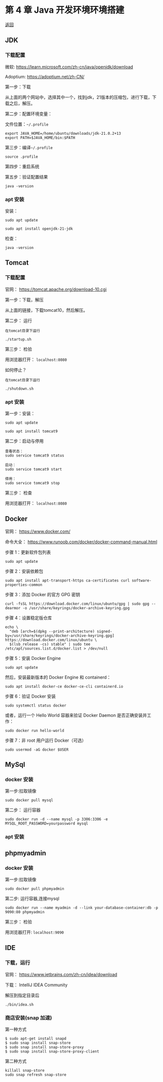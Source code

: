 # 第 4 章 Java 开发环境环境搭建

[返回](./README.md)

## JDK

### 下载配置

微软: https://learn.microsoft.com/zh-cn/java/openjdk/download

Adoptium: https://adoptium.net/zh-CN/

第一步：下载

从上面的两个网站中，选择其中一个，找到jdk，21版本的压缩包，进行下载，下载之后，解压。

第二步：配置环境变量：

文件位置：`~/.profile`

```
export JAVA_HOME=/home/ubuntu/downloads/jdk-21.0.2+13
export PATH=$JAVA_HOME/bin:$PATH
```

第三步：编译`~/.profile`

```
source .profile
```

第四步：重启系统

第五步：验证配置结果

```
java -version
```

### apt 安装

安装：

```
sudo apt update

sudo apt install openjdk-21-jdk
```

检查：

```
java -version
```

## Tomcat

### 下载配置

官网： https://tomcat.apache.org/download-10.cgi

第一步：下载，解压

从上面的链接，下载tomcat10，然后解压。

第二步： 运行

```
在tomcat目录下运行

./startup.sh
```

第三步： 检验

用浏览器打开： `localhost:8080`

如何停止？

```
在tomcat目录下运行

./shutdown.sh
```

### apt 安装

第一步：安装：

```
sudo apt update

sudo apt install tomcat9
```

第二步：启动与停用

```
查看状态：
sudo service tomcat9 status

启动：
sudo service tomcat9 start

停用：
sudo service tomcat9 stop
```

第三步： 检查

用浏览器打开： `localhost:8080`

## Docker

官网： https://www.docker.com/

命令大全： https://www.runoob.com/docker/docker-command-manual.html

步骤 1：更新软件包列表

```
sudo apt update
```

步骤 2：安装依赖包

```
sudo apt install apt-transport-https ca-certificates curl software-properties-common
```

步骤 3：添加 Docker 的官方 GPG 密钥

```
curl -fsSL https://download.docker.com/linux/ubuntu/gpg | sudo gpg --dearmor -o /usr/share/keyrings/docker-archive-keyring.gpg
```

步骤 4：设置稳定版仓库

```
echo \
  "deb [arch=$(dpkg --print-architecture) signed-by=/usr/share/keyrings/docker-archive-keyring.gpg] https://download.docker.com/linux/ubuntu \
  $(lsb_release -cs) stable" | sudo tee /etc/apt/sources.list.d/docker.list > /dev/null
```

步骤 5：安装 Docker Engine

```
sudo apt update
```

然后，安装最新版本的 Docker Engine 和 containerd：

```
sudo apt install docker-ce docker-ce-cli containerd.io
```

步骤 6：验证 Docker 安装

```
sudo systemctl status docker
```

或者，运行一个 Hello World 容器来验证 Docker Daemon 是否正确安装并工作：

```
sudo docker run hello-world
```

步骤 7：非 root 用户运行 Docker（可选）

```
sudo usermod -aG docker $USER
```

## MySql

### docker 安装

第一步:拉取镜像

```
sudo docker pull mysql
```

第二步： 运行容器

```
sudo docker run -d --name mysql -p 3306:3306 -e MYSQL_ROOT_PASSWORD=yourpassword mysql
```

### apt 安装

## phpmyadmin

### docker 安装

第一步:拉取镜像

```
sudo docker pull phpmyadmin
```

第二步: 运行容器,连接mysql

```
sudo docker run --name myadmin -d --link your-database-container:db -p 9090:80 phpmyadmin
```

第三步： 检验

用浏览器打开: `localhost:9090`

## IDE

### 下载，运行

官网： https://www.jetbrains.com/zh-cn/idea/download

下载： IntelliJ IDEA Community

解压到指定目录后

```
./bin/idea.sh
```

### 商店安装(snap 加速)

第一种方式

```
$ sudo apt-get install snapd
$ sudo snap install snap-store
$ sudo snap install snap-store-proxy
$ sudo snap install snap-store-proxy-client
```

第二种方式

```
killall snap-store
sudo snap refresh snap-store
```
